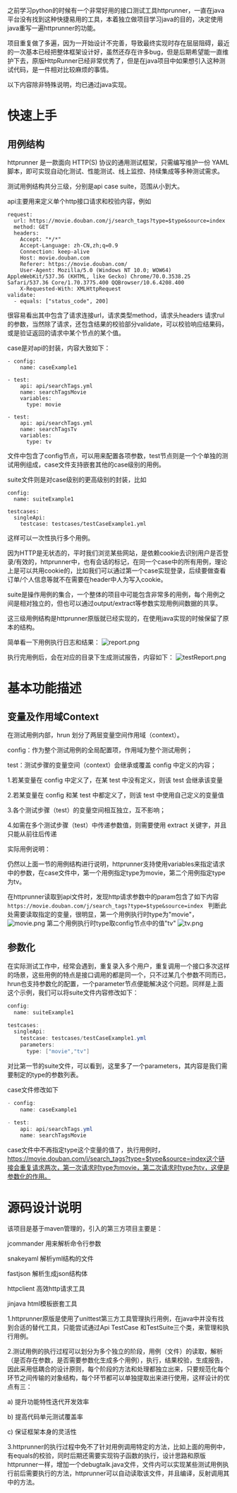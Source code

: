之前学习python的时候有一个非常好用的接口测试工具httprunner，一直在java平台没有找到这种快捷易用的工具，本着独立做项目学习java的目的，决定使用java重写一遍httprunner的功能。

项目重复做了多遍，因为一开始设计不完善，导致最终实现时存在层层阻碍，最近的一次基本已经把整体框架设计好，虽然还存在许多bug，但是后期希望能一直维护下去，原版HttpRunner已经非常优秀了，但是在java项目中如果想引入这种测试代码，是一件相对比较麻烦的事情。

以下内容除非特殊说明，均已通过java实现。

# 快速上手
## 用例结构

httprunner 是一款面向 HTTP(S) 协议的通用测试框架，只需编写维护一份 YAML 脚本，即可实现自动化测试、性能测试、线上监控、持续集成等多种测试需求。

测试用例结构共分三级，分别是api case suite，范围从小到大。

api主要用来定义单个http接口请求和校验内容，例如
```
request:
  url: https://movie.douban.com/j/search_tags?type=$type&source=index
  method: GET
  headers:
    Accept: "*/*"
    Accept-Language: zh-CN,zh;q=0.9
    Connection: keep-alive
    Host: movie.douban.com
    Referer: https://movie.douban.com/
    User-Agent: Mozilla/5.0 (Windows NT 10.0; WOW64) AppleWebKit/537.36 (KHTML, like Gecko) Chrome/70.0.3538.25 Safari/537.36 Core/1.70.3775.400 QQBrowser/10.6.4208.400
    X-Requested-With: XMLHttpRequest
validate:
  - equals: ["status_code", 200]
```
很容易看出其中包含了请求连接url，请求类型method，请求头headers 请求rul的参数，当然除了请求，还包含结果的校验部分validate，可以校验响应结果码，或是验证返回的请求中某个节点的某个值。

case是对api的封装，内容大致如下：
```
- config:
    name: caseExample1

- test:
    api: api/searchTags.yml
    name: searchTagsMovie
    variables:
      type: movie

- test:
    api: api/searchTags.yml
    name: searchTagsTv
    variables:
      type: tv
```
文件中包含了config节点，可以用来配置各项参数，test节点则是一个个单独的测试用例组成，case文件支持嵌套其他的case级别的用例。

suite文件则是对case级别的更高级别的封装，比如
```
config:
  name: suiteExample1

testcases:
  singleApi:
    testcase: testcases/testCaseExample1.yml
```
这样可以一次性执行多个用例。

因为HTTP是无状态的，平时我们浏览某些网站，是依赖cookie去识别用户是否登录/有效的，httprunner中，也有会话的标记，在同一个case中的所有用例，理论上是可以共用cookie的，比如我们可以通过第一个case实现登录，后续要做查看订单/个人信息等就不在需要在header中人为写入cookie。

suite是操作用例的集合，一个整体的项目中可能包含非常多的用例，每个用例之间是相对独立的，但也可以通过output/extract等参数实现用例间数据的共享。

这三级用例结构是httprunner原版就已经实现的，在使用java实现的时候保留了原本的结构。

简单看一下用例执行日志和结果：
![report.png](https://guanglei.site/storage/thumbnails/_signature/2FEA51NKSJJIOB8KGOOTS665EI.png)

执行完用例后，会在对应的目录下生成测试报告，内容如下：
![testReport.png](https://guanglei.site/storage/thumbnails/_signature/2PNHQ0BC2HP3L0N51KDGE8363I.png)

# 基本功能描述
## 变量及作用域Context
在测试用例内部，hrun 划分了两层变量空间作用域（context）。

config：作为整个测试用例的全局配置项，作用域为整个测试用例；

test：测试步骤的变量空间（context）会继承或覆盖 config 中定义的内容；

1.若某变量在 config 中定义了，在某 test 中没有定义，则该 test 会继承该变量

2.若某变量在 config 和某 test 中都定义了，则该 test 中使用自己定义的变量值

3.各个测试步骤（test）的变量空间相互独立，互不影响；

4.如需在多个测试步骤（test）中传递参数值，则需要使用 extract 关键字，并且只能从前往后传递

实际用例说明：

仍然以上面一节的用例结构进行说明，httprunner支持使用variables来指定请求中的参数，在case文件中，第一个用例指定type为movie，第二个用例指定type为tv。

在httprunner读取到api文件时，发现http请求参数中的param包含了如下内容
`https://movie.douban.com/j/search_tags?type=$type&source=index `
判断此处需要读取指定的变量，很明显，第一个用例执行时type为"movie"，
![movie.png](https://guanglei.site/storage/thumbnails/_signature/3880J9BSUQIRFCTEFFNI1FDFFT.png)
第二个用例执行时type取config节点中的值"tv"
![tv.png](https://guanglei.site/storage/thumbnails/_signature/3TBE2H58SA8F0RE41Q7BFHCKLG.png)

## 参数化
在实际测试工作中，经常会遇到，重复录入多个用户，重复调用一个接口多次这样的场景，这些用例的特点是接口调用的都是同一个，只不过某几个参数不同而已，hrun也支持参数化的配置，一个parameter节点便能解决这个问题。同样是上面这个示例，我们可以将suite文件内容修改如下：
```java
config:
  name: suiteExample1

testcases:
  singleApi:
    testcase: testcases/testCaseExample1.yml
    parameters:
      type: ["movie","tv"]
```
对比第一节的suite文件，可以看到，这里多了一个parameters，其内容是我们需要制定的type的参数列表。

case文件修改如下
```java
- config:
    name: caseExample1

- test:
    api: api/searchTags.yml
    name: searchTagsMovie
```
case文件中不再指定type这个变量的值了，执行用例时，https://movie.douban.com/j/search_tags?type=$type&source=index这个链接会重复请求两次，第一次请求时type为movie，第二次请求时type为tv，这便是参数化的作用。

# 源码设计说明
该项目是基于maven管理的，引入的第三方项目主要是：

jcommander 用来解析命令行参数

snakeyaml  解析yml结构的文件

fastjson   解析生成json结构体

httpclient 高效http请求工具

jinjava    html模板嵌套工具

1.httprunner原版是使用了unittest第三方工具管理执行用例，在java中并没有找到合适的替代工具，只能尝试通过Api TestCase 和TestSuite三个类，来管理和执行用例。

2.测试用例的执行过程可以划分为多个独立的阶段，用例（文件）的读取，解析（是否存在参数，是否需要参数化生成多个用例），执行，结果校验，生成报告，因此采用低耦合的设计原则，每个阶段的方法和处理都独立出来，只要规范化每个环节之间传输的对象结构，每个环节都可以单独提取出来进行使用，这样设计的优点有三：

a) 提升功能特性迭代开发效率

b) 提高代码单元测试覆盖率

c) 保证框架本身的灵活性

3.httprunner的执行过程中免不了针对用例调用特定的方法，比如上面的用例中，有equals的校验，同时后期还需要实现钩子函数的执行，设计思路和原版httprunner一样，增加一个debugtalk.java文件，文件内可以实现某些测试用例执行前后需要执行的方法，httprunner可以自动读取该文件，并且编译，反射调用其中的方法。


